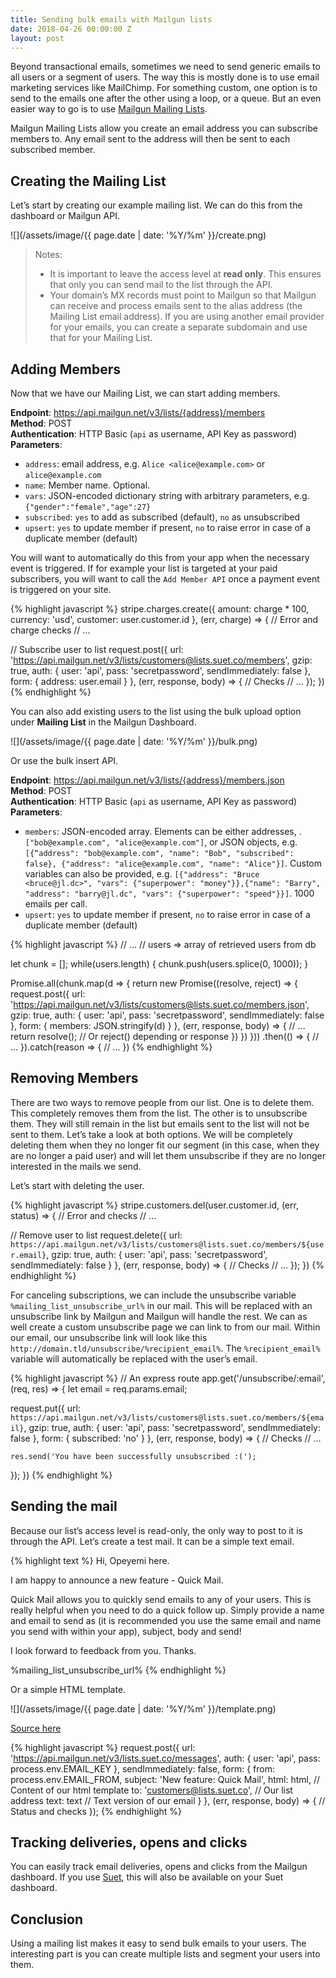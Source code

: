 ```yaml
---
title: Sending bulk emails with Mailgun lists
date: 2018-04-26 00:00:00 Z
layout: post
---
```


Beyond transactional emails, sometimes we need to send generic emails to all users or a segment of users. The way this is mostly done is to use email marketing services like MailChimp. For something custom, one option is to send to the emails one after the other using a loop, or a queue. But an even easier way to go is to use [Mailgun Mailing Lists](https://documentation.mailgun.com/en/latest/user_manual.html#mailing-lists).

Mailgun Mailing Lists allow you create an email address you can subscribe members to. Any email sent to the address will then be sent to each subscribed member. 

## Creating the Mailing List
Let’s start by creating our example mailing list. We can do this from the dashboard or Mailgun API.

![](/assets/image/{{ page.date | date: '%Y/%m' }}/create.png)

> Notes:   
> - It is important to leave the access level at **read only**. This ensures that only you can send mail to the list through the API.  
> - Your domain’s MX records must point to Mailgun so that Mailgun can receive and process emails sent to the alias address (the Mailing List email address). If you are using another email provider for your emails, you can create a separate subdomain and use that for your Mailing List.   

## Adding Members
Now that we have our Mailing List, we can start adding members. 

**Endpoint**: https://api.mailgun.net/v3/lists/{address}/members   
**Method**: POST   
**Authentication**: HTTP Basic (`api` as username, API Key as password)   
**Parameters**:
  - `address`: email address, e.g. `Alice <alice@example.com>` or  `alice@example.com`
  - `name`: Member name. Optional.
  - `vars`: JSON-encoded dictionary string with arbitrary parameters, e.g. `{"gender":"female","age":27}`
  - `subscribed`: `yes` to add as subscribed (default), `no` as unsubscribed
  - `upsert`: `yes` to update member if present, `no` to raise error in case of a duplicate member (default)

You will want to automatically do this from your app when the necessary event is triggered. If for example your list is targeted at your paid subscribers, you will want to call the `Add Member API` once a payment event is triggered on your site.

{% highlight javascript %}
stripe.charges.create({
  amount: charge * 100,
  currency: 'usd',
  customer: user.customer.id
}, (err, charge) => {
  // Error and charge checks
  // ...

  // Subscribe user to list
  request.post({
    url: 'https://api.mailgun.net/v3/lists/customers@lists.suet.co/members',
    gzip: true,
    auth: {
      user: 'api',
      pass: 'secretpassword',
      sendImmediately: false
    },
    form: {
      address: user.email
    }
  }, (err, response, body) => {
    // Checks
    // ...
  });
})
{% endhighlight %}

You can also add existing users to the list using the bulk upload option under **Mailing List** in the Mailgun Dashboard.

![](/assets/image/{{ page.date | date: '%Y/%m' }}/bulk.png)

Or use the bulk insert API.

**Endpoint**: https://api.mailgun.net/v3/lists/{address}/members.json   
**Method**: POST   
**Authentication**: HTTP Basic (`api` as username, API Key as password)   
**Parameters**:
  - `members`: JSON-encoded array. Elements can be either addresses, . `["bob@example.com", "alice@example.com"]`, or JSON objects, e.g. `[{“address": "bob@example.com", "name": "Bob", "subscribed": false}, {"address": "alice@example.com", "name": "Alice"}]`. Custom variables can also be provided, e.g. `[{"address": "Bruce <bruce@jl.dc>", "vars": {"superpower": "money"}},{"name": "Barry", "address": "barry@jl.dc", "vars": {"superpower": "speed"}}]`. 1000 emails per call.
  - `upsert`: `yes` to update member if present, `no` to raise error in case of a duplicate member (default)

{% highlight javascript %}
// ...
// users => array of retrieved users from db

let chunk = [];
while(users.length) {
  chunk.push(users.splice(0, 1000));
}

Promise.all(chunk.map(d => {
  return new Promise((resolve, reject) => {
    request.post({
      url: 'https://api.mailgun.net/v3/lists/customers@lists.suet.co/members.json',
      gzip: true,
      auth: {
        user: 'api',
        pass: 'secretpassword',
        sendImmediately: false
      },
      form: {
        members: JSON.stringify(d)
      }
    }, (err, response, body) => { 
      // ...
      return resolve(); 
      // Or reject() depending or response
    })
  })
}))
.then(() => {
  // ...
}).catch(reason => {
  // ...
})
{% endhighlight %}

## Removing Members
There are two ways to remove people from our list. One is to delete them. This completely removes them from the list. The other is to unsubscribe them. They will still remain in the list but emails sent to the list will not be sent to them. Let’s take a look at both options. We will be completely deleting them when they no longer fit our segment (in this case, when they are no longer a paid user) and will let them unsubscribe if they are no longer interested in the mails we send. 

Let’s start with deleting the user.

{% highlight javascript %}
stripe.customers.del(user.customer.id, (err, status) => {
  // Error and checks
  // ...

  // Remove user to list
  request.delete({
    url: `https://api.mailgun.net/v3/lists/customers@lists.suet.co/members/${user.email}`,
    gzip: true,
    auth: {
      user: 'api',
      pass: 'secretpassword',
      sendImmediately: false
    }
  }, (err, response, body) => {
    // Checks
    // ...
  });
})
{% endhighlight %}

For canceling subscriptions, we can include the unsubscribe variable `%mailing_list_unsubscribe_url%` in our mail. This will be replaced with an unsubscribe link by Mailgun and Mailgun will handle the rest. We can as well create a custom unsubscribe page we can link to from our mail. Within our email, our unsubscribe link will look like this  `http://domain.tld/unsubscribe/%recipient_email%`. The `%recipient_email%` variable will automatically be replaced with the user’s email.

{% highlight javascript %}
// An express route
app.get('/unsubscribe/:email', (req, res) => {
  let email = req.params.email;

  request.put({
    url: `https://api.mailgun.net/v3/lists/customers@lists.suet.co/members/${email}`,
    gzip: true,
    auth: {
      user: 'api',
      pass: 'secretpassword',
      sendImmediately: false
    },
    form: {
      subscribed: 'no'
    }
  }, (err, response, body) => {
    // Checks
    // ...

    res.send('You have been successfully unsubscribed :(');
  });
})
{% endhighlight %}

## Sending the mail
Because our list’s access level is read-only, the only way to post to it is through the API. Let’s create a test mail. It can be a simple text email.

{% highlight text %}
Hi, Opeyemi here.

I am happy to announce a new feature - Quick Mail.

Quick Mail allows you to quickly send emails to any of your users. This is really helpful when you need to do a quick follow up. Simply provide a name and email to send as (it is recommended you use the same email and name you send with within your app), subject, body and send!

I look forward to feedback from you.
Thanks.

%mailing_list_unsubscribe_url%
{% endhighlight %}

Or a simple HTML template.

![](/assets/image/{{ page.date | date: '%Y/%m' }}/template.png)

[Source here](https://gist.github.com/kehers/65bfca51458628b173d6cf50e3da56b3)

{% highlight javascript %}
request.post({
  url: 'https://api.mailgun.net/v3/lists.suet.co/messages',
  auth: {
    user: 'api',
    pass: process.env.EMAIL_KEY
  },
  sendImmediately: false,
  form: {
    from: process.env.EMAIL_FROM,
    subject: 'New feature: Quick Mail',
    html: html, // Content of our html template
    to: 'customers@lists.suet.co', // Our list address
    text: text // Text version of our email
  }
}, (err, response, body) => {
  // Status and checks
});
{% endhighlight %}

## Tracking deliveries, opens and clicks
You can easily track email deliveries, opens and clicks from the Mailgun dashboard. If you use [Suet](https://suet.co/), this will also be available on your Suet dashboard.

## Conclusion
Using a mailing list makes it easy to send bulk emails to your users. The interesting part is you can create multiple lists and segment your users into them.
